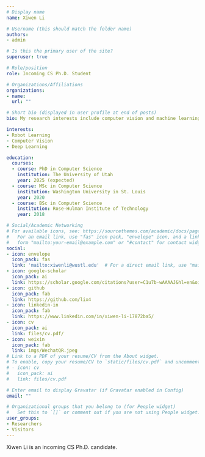 ```yaml
---
# Display name
name: Xiwen Li

# Username (this should match the folder name)
authors:
- admin

# Is this the primary user of the site?
superuser: true

# Role/position
role: Incoming CS Ph.D. Student

# Organizations/Affiliations
organizations:
- name: 
  url: ""

# Short bio (displayed in user profile at end of posts)
bio: My research interests include computer vision and machine learning.

interests:
- Robot Learning
- Computer Vision
- Deep Learning

education:
  courses:
  - course: PhD in Computer Science
    institution: The University of Utah
    year: 2025 (expected)
  - course: MSc in Computer Science
    institution: Washington University in St. Louis
    year: 2020
  - course: BSc in Computer Science
    institution: Rose-Hulman Institute of Technology
    year: 2018

# Social/Academic Networking
# For available icons, see: https://sourcethemes.com/academic/docs/page-builder/#icons
#   For an email link, use "fas" icon pack, "envelope" icon, and a link in the
#   form "mailto:your-email@example.com" or "#contact" for contact widget.
social:
- icon: envelope
  icon_pack: fas
  link: 'mailto:xiwenli@wustl.edu'  # For a direct email link, use "mailto:test@example.org".
- icon: google-scholar
  icon_pack: ai
  link: https://scholar.google.com/citations?user=C1u7b-wAAAAJ&hl=en&oi=sra
- icon: github
  icon_pack: fab
  link: https://github.com/lix4
- icon: linkedin-in
  icon_pack: fab
  link: https://www.linkedin.com/in/xiwen-li-17872ba5/
- icon: cv
  icon_pack: ai
  link: files/cv.pdf/
- icon: weixin
  icon_pack: fab
  link: imgs/WechatQR.jpeg
# Link to a PDF of your resume/CV from the About widget.
# To enable, copy your resume/CV to `static/files/cv.pdf` and uncomment the lines below.
# - icon: cv
#   icon_pack: ai
#   link: files/cv.pdf

# Enter email to display Gravatar (if Gravatar enabled in Config)
email: ""

# Organizational groups that you belong to (for People widget)
#   Set this to `[]` or comment out if you are not using People widget.
user_groups:
- Researchers
- Visitors
---
```


Xiwen Li is an incoming CS Ph.D. candidate.
